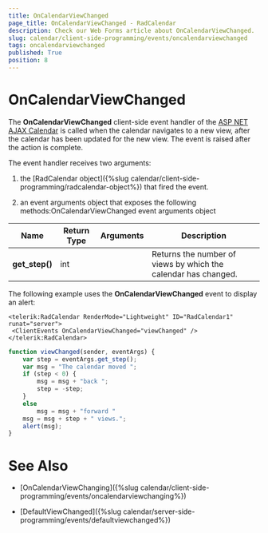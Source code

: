 ```yaml
---
title: OnCalendarViewChanged
page_title: OnCalendarViewChanged - RadCalendar
description: Check our Web Forms article about OnCalendarViewChanged.
slug: calendar/client-side-programming/events/oncalendarviewchanged
tags: oncalendarviewchanged
published: True
position: 8
---
```


# OnCalendarViewChanged



The **OnCalendarViewChanged** client-side event handler of the [ASP NET AJAX Calendar](https://www.telerik.com/products/aspnet-ajax/calendar.aspx) is called when the calendar navigates to a new view, after the calendar has been updated for the new view. The event is raised after the action is complete.


The event handler receives two arguments:

1. the [RadCalendar object]({%slug calendar/client-side-programming/radcalendar-object%}) that fired the event.

1. an event arguments object that exposes the following methods:OnCalendarViewChanged event arguments object


| Name | Return Type | Arguments | Description |
| ------ | ------ | ------ | ------ |
| **get_step()** |int||Returns the number of views by which the calendar has changed.|

The following example uses the **OnCalendarViewChanged** event to display an alert:

````ASPNET
<telerik:RadCalendar RenderMode="Lightweight" ID="RadCalendar1" runat="server">
 <ClientEvents OnCalendarViewChanged="viewChanged" />
</telerik:RadCalendar>		
````
````JavaScript
function viewChanged(sender, eventArgs) {
    var step = eventArgs.get_step();
    var msg = "The calendar moved ";
    if (step < 0) {
        msg = msg + "back ";
        step = -step;
    }
    else
        msg = msg + "forward "
    msg = msg + step + " views.";
    alert(msg);
}
````



# See Also

 * [OnCalendarViewChanging]({%slug calendar/client-side-programming/events/oncalendarviewchanging%})

 * [DefaultViewChanged]({%slug calendar/server-side-programming/events/defaultviewchanged%})
